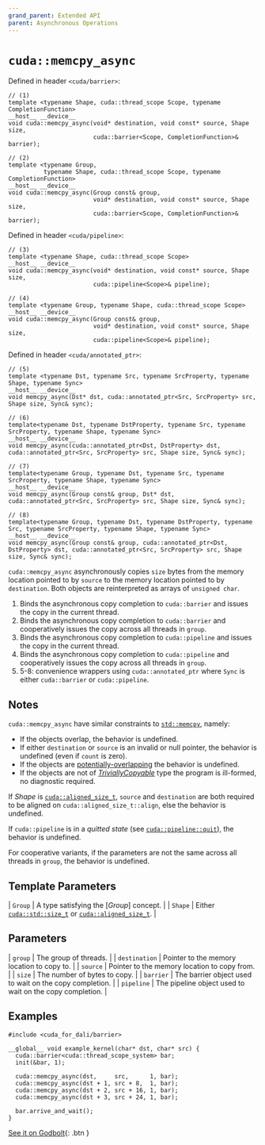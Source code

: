 ```yaml
---
grand_parent: Extended API
parent: Asynchronous Operations
---
```


# `cuda::memcpy_async`

Defined in header `<cuda/barrier>`:

```cuda
// (1)
template <typename Shape, cuda::thread_scope Scope, typename CompletionFunction>
__host__ __device__
void cuda::memcpy_async(void* destination, void const* source, Shape size,
                        cuda::barrier<Scope, CompletionFunction>& barrier);

// (2)
template <typename Group,
          typename Shape, cuda::thread_scope Scope, typename CompletionFunction>
__host__ __device__
void cuda::memcpy_async(Group const& group,
                        void* destination, void const* source, Shape size,
                        cuda::barrier<Scope, CompletionFunction>& barrier);
```

Defined in header `<cuda/pipeline>`:

```cuda
// (3)
template <typename Shape, cuda::thread_scope Scope>
__host__ __device__
void cuda::memcpy_async(void* destination, void const* source, Shape size,
                        cuda::pipeline<Scope>& pipeline);

// (4)
template <typename Group, typename Shape, cuda::thread_scope Scope>
__host__ __device__
void cuda::memcpy_async(Group const& group,
                        void* destination, void const* source, Shape size,
                        cuda::pipeline<Scope>& pipeline);
```

Defined in header `<cuda/annotated_ptr>`:

```cuda
// (5)
template <typename Dst, typename Src, typename SrcProperty, typename Shape, typename Sync>
__host__ __device__
void memcpy_async(Dst* dst, cuda::annotated_ptr<Src, SrcProperty> src, Shape size, Sync& sync);

// (6)
template<typename Dst, typename DstProperty, typename Src, typename SrcProperty, typename Shape, typename Sync>
__host__ __device__
void memcpy_async(cuda::annotated_ptr<Dst, DstProperty> dst, cuda::annotated_ptr<Src, SrcProperty> src, Shape size, Sync& sync);

// (7)
template<typename Group, typename Dst, typename Src, typename SrcProperty, typename Shape, typename Sync>
__host__ __device__
void memcpy_async(Group const& group, Dst* dst, cuda::annotated_ptr<Src, SrcProperty> src, Shape size, Sync& sync);

// (8)
template<typename Group, typename Dst, typename DstProperty, typename Src, typename SrcProperty, typename Shape, typename Sync>
__host__ __device__
void memcpy_async(Group const& group, cuda::annotated_ptr<Dst, DstProperty> dst, cuda::annotated_ptr<Src, SrcProperty> src, Shape size, Sync& sync);
```

`cuda::memcpy_async` asynchronously copies `size` bytes from the memory
  location pointed to by `source` to the memory location pointed to by
  `destination`.
Both objects are reinterpreted as arrays of `unsigned char`.

1. Binds the asynchronous copy completion to `cuda::barrier` and issues the copy
   in the current thread.
2. Binds the asynchronous copy completion to `cuda::barrier` and cooperatively
   issues the copy across all threads in `group`.
3. Binds the asynchronous copy completion to `cuda::pipeline` and issues the copy
   in the current thread.
4. Binds the asynchronous copy completion to `cuda::pipeline` and cooperatively
   issues the copy across all threads in `group`.
5. 5-8: convenience wrappers using `cuda::annotated_ptr` where `Sync` is
   either `cuda::barrier` or `cuda::pipeline`.

## Notes

`cuda::memcpy_async` have similar constraints to [`std::memcpy`], namely:
* If the objects overlap, the behavior is undefined.
* If either `destination` or `source` is an invalid or null pointer, the
    behavior is undefined (even if `count` is zero).
* If the objects are [potentially-overlapping] the behavior is undefined.
* If the objects are not of [_TriviallyCopyable_] type the program is
    ill-formed, no diagnostic required.

If _Shape_ is [`cuda::aligned_size_t`], `source` and `destination` are both
  required to be aligned on `cuda::aligned_size_t::align`, else the behavior is
  undefined.

If `cuda::pipeline` is in a _quitted state_ (see [`cuda::pipeline::quit`]), the
  behavior is undefined.

For cooperative variants, if the parameters are not the same across all threads
  in `group`, the behavior is undefined.

## Template Parameters

| `Group` | A type satisfying the [_Group_] concept.                  |
| `Shape` | Either [`cuda::std::size_t`] or [`cuda::aligned_size_t`]. |

## Parameters

| `group`       | The group of threads.                                    |
| `destination` | Pointer to the memory location to copy to.               |
| `source`      | Pointer to the memory location to copy from.             |
| `size`        | The number of bytes to copy.                             |
| `barrier`     | The barrier object used to wait on the copy completion.  |
| `pipeline`    | The pipeline object used to wait on the copy completion. |

## Examples

```cuda
#include <cuda_for_dali/barrier>

__global__ void example_kernel(char* dst, char* src) {
  cuda::barrier<cuda::thread_scope_system> bar;
  init(&bar, 1);

  cuda::memcpy_async(dst,     src,      1, bar);
  cuda::memcpy_async(dst + 1, src + 8,  1, bar);
  cuda::memcpy_async(dst + 2, src + 16, 1, bar);
  cuda::memcpy_async(dst + 3, src + 24, 1, bar);

  bar.arrive_and_wait();
}
```

[See it on Godbolt](https://godbolt.org/z/od6q9s8fq){: .btn }


[`std::memcpy`]: https://en.cppreference.com/w/cpp/string/byte/memcpy

[potentially-overlapping]: https://en.cppreference.com/w/cpp/language/object#Subobjects

[_TriviallyCopyable_]: https://en.cppreference.com/w/cpp/named_req/TriviallyCopyable

[_ThreadGroup_]: ./thread_group.md

[`cuda::std::size_t`]: https://en.cppreference.com/w/c/types/size_t
[`cuda::aligned_size_t`]: ./shapes/aligned_size_t.md

[`cuda::pipeline::quit`]: ./pipelines/pipeline/quit.md
